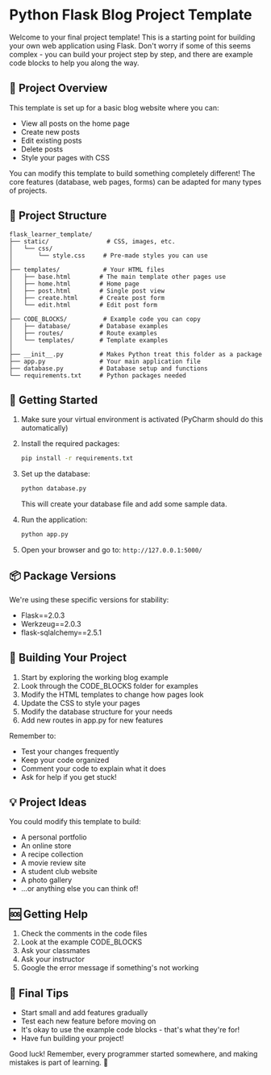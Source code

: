 # Python Flask Blog Project Template

Welcome to your final project template! This is a starting point for building your own web application using Flask. Don't worry if some of this seems complex - you can build your project step by step, and there are example code blocks to help you along the way.

## 🎯 Project Overview
This template is set up for a basic blog website where you can:
- View all posts on the home page
- Create new posts
- Edit existing posts
- Delete posts
- Style your pages with CSS

You can modify this template to build something completely different! The core features (database, web pages, forms) can be adapted for many types of projects.

## 📁 Project Structure
```
flask_learner_template/
├── static/                # CSS, images, etc.
│   └── css/
│       └── style.css     # Pre-made styles you can use
│
├── templates/            # Your HTML files
│   ├── base.html        # The main template other pages use
│   ├── home.html        # Home page
│   ├── post.html        # Single post view
│   ├── create.html      # Create post form
│   └── edit.html        # Edit post form
│
├── CODE_BLOCKS/          # Example code you can copy
│   ├── database/        # Database examples
│   ├── routes/          # Route examples
│   └── templates/       # Template examples
│
├── __init__.py          # Makes Python treat this folder as a package
├── app.py               # Your main application file
├── database.py          # Database setup and functions
└── requirements.txt     # Python packages needed
```

## 🚀 Getting Started

1. Make sure your virtual environment is activated (PyCharm should do this automatically)

2. Install the required packages:
   ```bash
   pip install -r requirements.txt
   ```

3. Set up the database:
   ```bash
   python database.py
   ```
   This will create your database file and add some sample data.

4. Run the application:
   ```bash
   python app.py
   ```

5. Open your browser and go to: `http://127.0.0.1:5000/`

## 📦 Package Versions
We're using these specific versions for stability:
- Flask==2.0.3
- Werkzeug==2.0.3
- flask-sqlalchemy==2.5.1

## 🔨 Building Your Project

1. Start by exploring the working blog example
2. Look through the CODE_BLOCKS folder for examples
3. Modify the HTML templates to change how pages look
4. Update the CSS to style your pages
5. Modify the database structure for your needs
6. Add new routes in app.py for new features

Remember to:
- Test your changes frequently
- Keep your code organized
- Comment your code to explain what it does
- Ask for help if you get stuck!

## 💡 Project Ideas
You could modify this template to build:
- A personal portfolio
- An online store
- A recipe collection
- A movie review site
- A student club website
- A photo gallery
- ...or anything else you can think of!

## 🆘 Getting Help
1. Check the comments in the code files
2. Look at the example CODE_BLOCKS
3. Ask your classmates
4. Ask your instructor
5. Google the error message if something's not working

## 🎉 Final Tips
- Start small and add features gradually
- Test each new feature before moving on
- It's okay to use the example code blocks - that's what they're for!
- Have fun building your project!

Good luck! Remember, every programmer started somewhere, and making mistakes is part of learning. 🌟